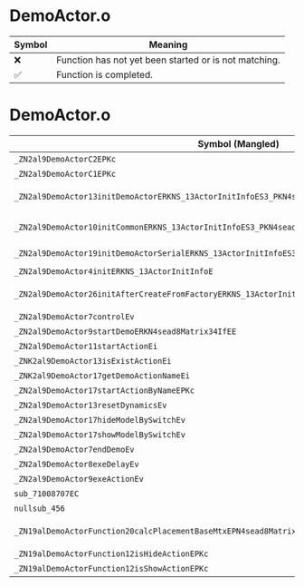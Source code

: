 # DemoActor.o
| Symbol | Meaning 
| ------------- | ------------- 
| :x: | Function has not yet been started or is not matching. 
| :white_check_mark: | Function is completed. 


# DemoActor.o
| Symbol (Mangled) | Symbol (Demangled) | Decompiled? |
| ------------- |  ------------- | ------------- |
| `_ZN2al9DemoActorC2EPKc` | `al::DemoActor::DemoActor(char const*)` | :x: |
| `_ZN2al9DemoActorC1EPKc` | `al::DemoActor::DemoActor(char const*)` | :x: |
| `_ZN2al9DemoActor13initDemoActorERKNS_13ActorInitInfoES3_PKN4sead8Matrix34IfEEb` | `al::DemoActor::initDemoActor(al::ActorInitInfo const&,al::ActorInitInfo const&,sead::Matrix34<float> const*,bool)` | :x: |
| `_ZN2al9DemoActor10initCommonERKNS_13ActorInitInfoES3_PKN4sead8Matrix34IfEEb` | `al::DemoActor::initCommon(al::ActorInitInfo const&,al::ActorInitInfo const&,sead::Matrix34<float> const*,bool)` | :x: |
| `_ZN2al9DemoActor19initDemoActorSerialERKNS_13ActorInitInfoES3_PKN4sead8Matrix34IfEE` | `al::DemoActor::initDemoActorSerial(al::ActorInitInfo const&,al::ActorInitInfo const&,sead::Matrix34<float> const*)` | :x: |
| `_ZN2al9DemoActor4initERKNS_13ActorInitInfoE` | `al::DemoActor::init(al::ActorInitInfo const&)` | :x: |
| `_ZN2al9DemoActor26initAfterCreateFromFactoryERKNS_13ActorInitInfoES3_PKN4sead8Matrix34IfEEb` | `al::DemoActor::initAfterCreateFromFactory(al::ActorInitInfo const&,al::ActorInitInfo const&,sead::Matrix34<float> const*,bool)` | :x: |
| `_ZN2al9DemoActor7controlEv` | `al::DemoActor::control(void)` | :x: |
| `_ZN2al9DemoActor9startDemoERKN4sead8Matrix34IfEE` | `al::DemoActor::startDemo(sead::Matrix34<float> const&)` | :x: |
| `_ZN2al9DemoActor11startActionEi` | `al::DemoActor::startAction(int)` | :x: |
| `_ZNK2al9DemoActor13isExistActionEi` | `al::DemoActor::isExistAction(int)const` | :x: |
| `_ZNK2al9DemoActor17getDemoActionNameEi` | `al::DemoActor::getDemoActionName(int)const` | :x: |
| `_ZN2al9DemoActor17startActionByNameEPKc` | `al::DemoActor::startActionByName(char const*)` | :x: |
| `_ZN2al9DemoActor13resetDynamicsEv` | `al::DemoActor::resetDynamics(void)` | :x: |
| `_ZN2al9DemoActor17hideModelBySwitchEv` | `al::DemoActor::hideModelBySwitch(void)` | :x: |
| `_ZN2al9DemoActor17showModelBySwitchEv` | `al::DemoActor::showModelBySwitch(void)` | :x: |
| `_ZN2al9DemoActor7endDemoEv` | `al::DemoActor::endDemo(void)` | :x: |
| `_ZN2al9DemoActor8exeDelayEv` | `al::DemoActor::exeDelay(void)` | :x: |
| `_ZN2al9DemoActor9exeActionEv` | `al::DemoActor::exeAction(void)` | :x: |
| `sub_71008707EC` | `` | :x: |
| `nullsub_456` | `` | :x: |
| `_ZN19alDemoActorFunction20calcPlacementBaseMtxEPN4sead8Matrix34IfEERKN2al13ActorInitInfoES7_PKS2_` | `alDemoActorFunction::calcPlacementBaseMtx(sead::Matrix34<float> *,al::ActorInitInfo const&,al::ActorInitInfo const&,sead::Matrix34<float> const*)` | :x: |
| `_ZN19alDemoActorFunction12isHideActionEPKc` | `alDemoActorFunction::isHideAction(char const*)` | :x: |
| `_ZN19alDemoActorFunction12isShowActionEPKc` | `alDemoActorFunction::isShowAction(char const*)` | :x: |
